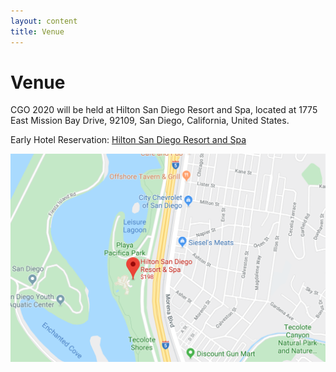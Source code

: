 ```yaml
---
layout: content
title: Venue
---
```

# Venue
CGO 2020 will be held at Hilton San Diego Resort and Spa, located at 1775 East Mission Bay Drive, 92109, San Diego, California, United States.

Early Hotel Reservation: [Hilton San Diego Resort and Spa](https://www.sandiegohilton.com/) 

![hotel](img/hotel.jpg)
